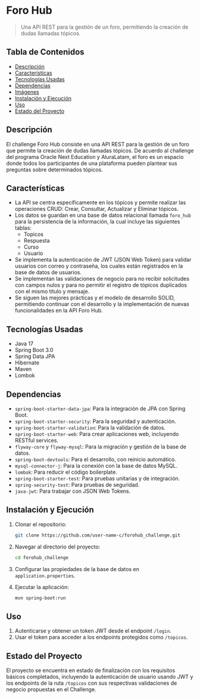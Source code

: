 # Foro Hub

> Una API REST para la gestión de un foro, permitiendo la creación de dudas llamadas tópicos.

## Tabla de Contenidos

- [Descripción](#descripción)
- [Características](#características)
- [Tecnologías Usadas](#tecnologías-usadas)
- [Dependencias](#dependencias)
- [Imágenes](#imágenes)
- [Instalación y Ejecución](#instalación-y-ejecución)
- [Uso](#uso)
- [Estado del Proyecto](#estado-del-proyecto)


## Descripción

El challenge Foro Hub consiste en una API REST para la gestión de un foro que permite la creación de dudas llamadas tópicos. De acuerdo al challenge del programa Oracle Next Education y AluraLatam, el foro es un espacio donde todos los participantes de una plataforma pueden plantear sus preguntas sobre determinados tópicos.

## Características

- La API se centra específicamente en los tópicos y permite realizar las operaciones CRUD: Crear, Consultar, Actualizar y Eliminar tópicos.
- Los datos se guardan en una base de datos relacional llamada `foro_hub` para la persistencia de la información, la cual incluye las siguientes tablas:
  - Topicos
  - Respuesta
  - Curso
  - Usuario
- Se implementa la autenticación de JWT (JSON Web Token) para validar usuarios con correo y contraseña, los cuales están registrados en la base de datos de usuarios.
- Se implementan las validaciones de negocio para no recibir solicitudes con campos nulos y para no permitir el registro de tópicos duplicados con el mismo título y mensaje.
- Se siguen las mejores prácticas y el modelo de desarrollo SOLID, permitiendo continuar con el desarrollo y la implementación de nuevas funcionalidades en la API Foro Hub.

## Tecnologías Usadas

- Java 17
- Spring Boot 3.0
- Spring Data JPA
- Hibernate
- Maven
- Lombok

## Dependencias

- `spring-boot-starter-data-jpa`: Para la integración de JPA con Spring Boot.
- `spring-boot-starter-security`: Para la seguridad y autenticación.
- `spring-boot-starter-validation`: Para la validación de datos.
- `spring-boot-starter-web`: Para crear aplicaciones web, incluyendo RESTful services.
- `flyway-core` y `flyway-mysql`: Para la migración y gestión de la base de datos.
- `spring-boot-devtools`: Para el desarrollo, con reinicio automático.
- `mysql-connector-j`: Para la conexión con la base de datos MySQL.
- `lombok`: Para reducir el código boilerplate.
- `spring-boot-starter-test`: Para pruebas unitarias y de integración.
- `spring-security-test`: Para pruebas de seguridad.
- `java-jwt`: Para trabajar con JSON Web Tokens.

## Instalación y Ejecución

1. Clonar el repositorio:
    ```bash
    git clone https://github.com/user-name-c/forohub_challenge.git
    ```

2. Navegar al directorio del proyecto:
    ```bash
    cd forohub_challenge
    ```

3. Configurar las propiedades de la base de datos en `application.properties`.

4. Ejecutar la aplicación:
    ```bash
    mvn spring-boot:run
    ```

## Uso

1. Autenticarse y obtener un token JWT desde el endpoint `/login`.
2. Usar el token para acceder a los endpoints protegidos como `/topicos`.

## Estado del Proyecto

El proyecto se encuentra en estado de finalización con los requisitos básicos completados, incluyendo la autenticación de usuario usando JWT y los endpoints de la ruta `/topicos` con sus respectivas validaciones de negocio propuestas en el Challenge.
